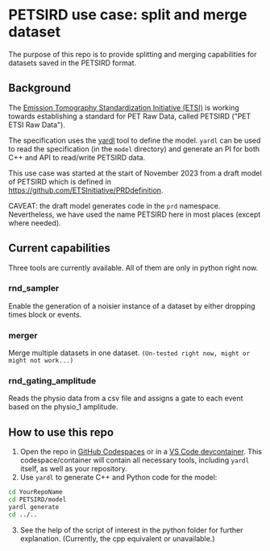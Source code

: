 # PETSIRD use case: split and merge dataset

The purpose of this repo is to provide splitting and merging capabilities for datasets saved in the PETSIRD format.



## Background
The [Emission Tomography Standardization Initiative (ETSI)](https://etsinitiative.org/)
is working towards establishing a standard for PET Raw Data, called PETSIRD ("PET ETSI Raw Data").

The specification uses the [yardl](https://aka.ms/yardl) tool to define the model. `yardl` can be
used to read the specification (in the `model` directory) and generate an PI for both C++ and API to read/write PETSIRD data.

This use case was started at the start of November 2023 from a draft model of PETSIRD which is defined in https://github.com/ETSInitiative/PRDdefinition.

CAVEAT: the draft model generates code in the `prd` namespace. Nevertheless, we have used the name PETSIRD here
in most places (except where needed).

## Current capabilities
Three tools are currently available. All of them are only in python right now.

### rnd_sampler
Enable the generation of a noisier instance of a dataset by either dropping times block or events.

### merger
Merge multiple datasets in one dataset.
`(Un-tested right now, might or might not work...)`

### rnd_gating_amplitude
Reads the physio data from a csv file and assigns a gate to each event based on the physio_1 amplitude.



## How to use this repo

1. Open the repo in [GitHub Codespaces](https://code.visualstudio.com/docs/remote/codespaces) or in a [VS Code devcontainer](https://code.visualstudio.com/docs/devcontainers/containers).
This codespace/container will contain all necessary tools, including `yardl` itself, as well as your repository.
2. Use `yardl` to generate C++ and Python code for the model:
  ```sh
  cd YourRepoName
  cd PETSIRD/model
  yardl generate
  cd ../..
  ```
3. See the help of the script of interest in the python folder for further explanation. (Currently, the cpp equivalent or unavailable.)
